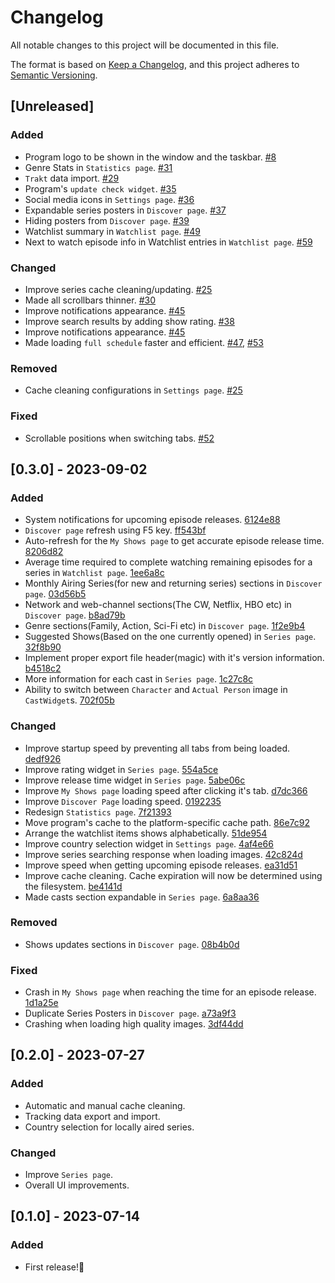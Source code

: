 # Changelog

All notable changes to this project will be documented in this file.

The format is based on [Keep a Changelog](https://keepachangelog.com/en/1.0.0/),
and this project adheres to [Semantic Versioning](https://semver.org/spec/v2.0.0.html).

## [Unreleased]
### Added
- Program logo to be shown in the window and the taskbar. [#8](https://github.com/MaarifaMaarifa/series-troxide/pull/8)
- Genre Stats in `Statistics page`. [#31](https://github.com/MaarifaMaarifa/series-troxide/pull/31)
- `Trakt` data import. [#29](https://github.com/MaarifaMaarifa/series-troxide/pull/29)
- Program's `update check widget`. [#35](https://github.com/MaarifaMaarifa/series-troxide/pull/35)
- Social media icons in `Settings page`. [#36](https://github.com/MaarifaMaarifa/series-troxide/pull/36)
- Expandable series posters in `Discover page`. [#37](https://github.com/MaarifaMaarifa/series-troxide/pull/37)
- Hiding posters from `Discover page`. [#39](https://github.com/MaarifaMaarifa/series-troxide/pull/39)
- Watchlist summary in `Watchlist page`. [#49](https://github.com/MaarifaMaarifa/series-troxide/pull/49)
- Next to watch episode info in Watchlist entries in `Watchlist page`. [#59](https://github.com/MaarifaMaarifa/series-troxide/pull/59)

### Changed
- Improve series cache cleaning/updating. [#25](https://github.com/MaarifaMaarifa/series-troxide/pull/25)
- Made all scrollbars thinner. [#30](https://github.com/MaarifaMaarifa/series-troxide/pull/30)
- Improve notifications appearance. [#45](https://github.com/MaarifaMaarifa/series-troxide/pull/45)
- Improve search results by adding show rating. [#38](https://github.com/MaarifaMaarifa/series-troxide/pull/38)
- Improve notifications appearance. [#45](https://github.com/MaarifaMaarifa/series-troxide/pull/45)
- Made loading `full schedule` faster and efficient. [#47](https://github.com/MaarifaMaarifa/series-troxide/pull/47), [#53](https://github.com/MaarifaMaarifa/series-troxide/pull/53)

### Removed
- Cache cleaning configurations in `Settings page`. [#25](https://github.com/MaarifaMaarifa/series-troxide/pull/25)

### Fixed
- Scrollable positions when switching tabs. [#52](https://github.com/MaarifaMaarifa/series-troxide/pull/52)

## [0.3.0] - 2023-09-02

### Added

- System notifications for upcoming episode releases. [6124e88](https://github.com/MaarifaMaarifa/series-troxide/commit/6124e88fa7b79216ea3c3312bac39910c37746d9)
- `Discover page` refresh using F5 key. [ff543bf](https://github.com/MaarifaMaarifa/series-troxide/commit/ff543bffbcfe04e35a3f3ec037380ff0c6ab6e83)
- Auto-refresh for the `My Shows page` to get accurate episode release time. [8206d82](https://github.com/MaarifaMaarifa/series-troxide/commit/8206d8214d63d2bbb7d6ac9dbb80f4b40a6a058a)
- Average time required to complete watching remaining episodes for a series in `Watchlist page`. [1ee6a8c](https://github.com/MaarifaMaarifa/series-troxide/commit/1ee6a8ca660154a7a2416c26d6b36cf3b6b5b1b6)
- Monthly Airing Series(for new and returning series) sections in `Discover page`. [03d56b5](https://github.com/MaarifaMaarifa/series-troxide/commit/03d56b50869c58cf6e4c9f18536172b88d9af03a)
- Network and web-channel sections(The CW, Netflix, HBO etc) in `Discover page`. [b8ad79b](https://github.com/MaarifaMaarifa/series-troxide/commit/b8ad79bfba3e41ca393049c33913c7964d835e5b)
- Genre sections(Family, Action, Sci-Fi etc) in `Discover page`. [1f2e9b4](https://github.com/MaarifaMaarifa/series-troxide/commit/1f2e9b4b741290226c87ef54329c6fce0f16aa33)
- Suggested Shows(Based on the one currently opened) in `Series page`. [32f8b90](https://github.com/MaarifaMaarifa/series-troxide/commit/32f8b90657fa6319be34b736c693f90e5ca06482)
- Implement proper export file header(magic) with it's version information. [b4518c2](https://github.com/MaarifaMaarifa/series-troxide/commit/b4518c2d2433fe7e51f9271ffe3601dece94c43d)
- More information for each cast in `Series page`. [1c27c8c](https://github.com/MaarifaMaarifa/series-troxide/commit/1c27c8c9f1a14abb3615c4eec27ce8c742cc3750) 
- Ability to switch between `Character` and `Actual Person` image in `CastWidget`s. [702f05b](https://github.com/MaarifaMaarifa/series-troxide/commit/702f05b894395b8bafacf7f03154cc8ae772e7a7)

### Changed

- Improve startup speed by preventing all tabs from being loaded. [dedf926](https://github.com/MaarifaMaarifa/series-troxide/commit/dedf92652820a53393d84a7d8cc02380e8af69ee)
- Improve rating widget in `Series page`. [554a5ce](https://github.com/MaarifaMaarifa/series-troxide/commit/554a5ce9b8107dc8f4191926b49bd43e2510a817)
- Improve release time widget in `Series page`. [5abe06c](https://github.com/MaarifaMaarifa/series-troxide/commit/5abe06c4933cca685d8e717d65456b554fedc6b5)
- Improve `My Shows page` loading speed after clicking it's tab. [d7dc366](https://github.com/MaarifaMaarifa/series-troxide/commit/d7dc366f249c4f3f03ada3e3af9c9fd6dc4b5602)
- Improve `Discover Page` loading speed. [0192235](https://github.com/MaarifaMaarifa/series-troxide/commit/01922357e76e2810ff33e5f165e1c14e310036da)
- Redesign `Statistics page`. [7f21393](https://github.com/MaarifaMaarifa/series-troxide/commit/7f21393c54fe40b952cb6501ec2119fd15a88095)
- Move program's cache to the platform-specific cache path. [86e7c92](https://github.com/MaarifaMaarifa/series-troxide/commit/86e7c92e80a90b1d06bb776599b15875476c1efd)
- Arrange the watchlist items shows alphabetically. [51de954](https://github.com/MaarifaMaarifa/series-troxide/commit/51de954e11939d27ed0de59613428a34deace170)
- Improve country selection widget in `Settings page`. [4af4e66](https://github.com/MaarifaMaarifa/series-troxide/commit/4af4e66c5fd16872c7736c4ff9c3fa486b95252b)
- Improve series searching response when loading images. [42c824d](https://github.com/MaarifaMaarifa/series-troxide/commit/42c824d55b3daafd4f21bf691dbcf1fba341b01d)
- Improve speed when getting upcoming episode releases. [ea31d51](https://github.com/MaarifaMaarifa/series-troxide/commit/ea31d51acfc05f4cdc9b7fab63b0c798685ca788)
- Improve cache cleaning. Cache expiration will now be determined using the filesystem. [be4141d](https://github.com/MaarifaMaarifa/series-troxide/commit/be4141d1ab239fc89074af4143a60c13cbe0398d)
- Made casts section expandable in `Series page`. [6a8aa36](https://github.com/MaarifaMaarifa/series-troxide/commit/6a8aa36d5c25e57baad915de62a72092e458aa75)

### Removed

- Shows updates sections in `Discover page`. [08b4b0d](https://github.com/MaarifaMaarifa/series-troxide/commit/08b4b0d6c41c4587ad8c6c0ecf28d57b557c9f88)

### Fixed

- Crash in `My Shows page` when reaching the time for an episode release. [1d1a25e](https://github.com/MaarifaMaarifa/series-troxide/commit/1d1a25ed12a3489ea926c08225568a3944f93da2)
- Duplicate Series Posters in `Discover page`. [a73a9f3](https://github.com/MaarifaMaarifa/series-troxide/commit/a73a9f33ae0c1d3d9f8679bbe78792de168a8730)
- Crashing when loading high quality images. [3df44dd](https://github.com/MaarifaMaarifa/series-troxide/commit/3df44ddc34cde036dcff9eea5cc061e72b1baee7)

## [0.2.0] - 2023-07-27

### Added

- Automatic and manual cache cleaning.
- Tracking data export and import.
- Country selection for locally aired series.

### Changed

- Improve `Series page`.
- Overall UI improvements.

## [0.1.0] - 2023-07-14

### Added

- First release!🎉